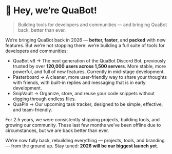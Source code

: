 # 👋 Hey, we’re QuaBot!
> Building tools for developers and communities — and bringing QuaBot back, better than ever.

We’re bringing QuaBot back in 2026 — **better, faster**, and **packed** with new features.
But we’re not stopping there: we’re building a full suite of tools for developers and communities:
- QuaBot v8 → The next generation of the QuaBot Discord Bot, previously trusted by over **120,000 users across 1,500 servers**. More stable, more powerful, and full of new features. Currently in mid-stage development.
- Pasterboard → A cleaner, more user-friendly way to share your thoughts with friends, with built-in replies and messaging that is in early development.
- SnipVault → Organize, store, and reuse your code snippets without digging through endless files.
- QuaPin → Our upcoming task tracker, designed to be simple, effective, and team-friendly.

For 2.5 years, we were consistently shipping projects, building tools, and growing our community. These last few months we’ve been offline due to circumstances, but we are back better than ever.

We’re now fully back, rebuilding everything — projects, tools, and branding — from the ground up. Stay tuned: **2026 will be our biggest launch yet**.
